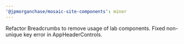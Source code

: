 ```yaml
---
'@jpmorganchase/mosaic-site-components': minor
---
```


Refactor Breadcrumbs to remove usage of lab components.
Fixed non-unique key error in AppHeaderControls.
